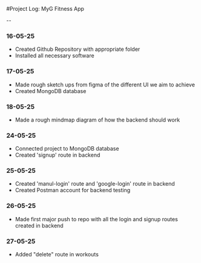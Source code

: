 #Project Log: MyG Fitness App

-- 
### 16-05-25
- Created Github Repository with appropriate folder
- Installed all necessary software

### 17-05-25
- Made rough sketch ups from figma of the different UI we aim to achieve
- Created MongoDB database

### 18-05-25
- Made a rough mindmap diagram of how the backend should work

### 24-05-25
- Connected project to MongoDB database
- Created 'signup' route in backend

### 25-05-25
- Created 'manul-login' route and 'google-login' route in backend
- Created Postman account for backend testing

### 26-05-25
- Made first major push to repo with all the login and signup routes created in backend

### 27-05-25
- Added "delete" route in workouts


